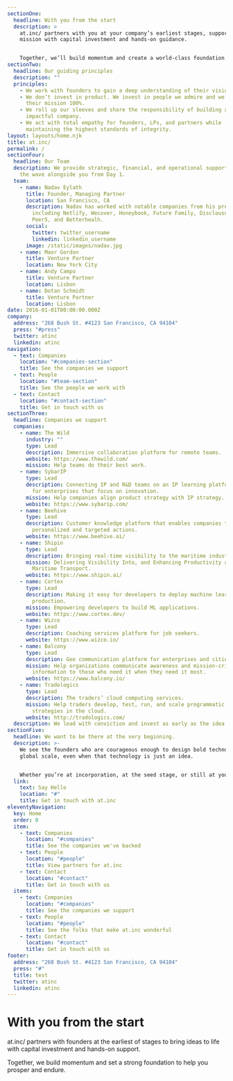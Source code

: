 ```yaml
---
sectionOne:
  headline: With you from the start
  description: >
    at.inc/ partners with you at your company’s earliest stages, supporting your
    mission with capital investment and hands-on guidance. 


    Together, we’ll build momentum and create a world-class foundation to help you prosper and endure.
sectionTwo:
  headline: Our guiding principles
  description: ""
  principles:
    - We work with founders to gain a deep understanding of their vision.
    - We don’t invest in product. We invest in people we admire and we back
      their mission 100%.
    - We roll up our sleeves and share the responsibility of building a dynamic,
      impactful company.
    - We act with total empathy for founders, LPs, and partners while
      maintaining the highest standards of integrity.
layout: layouts/home.njk
title: at.inc/
permalink: /
sectionFour:
  headline: Our Team
  description: We provide strategic, financial, and operational support and ride
    the wave alongside you from Day 1.
  team:
    - name: Nadav Eylath
      title: Founder, Managing Partner
      location: San Francisco, CA
      description: Nadav has worked with notable companies from his previous fun
        including Netlify, Wecover, Honeybook, Future Family, Disclousures,
        Peer5, and Betterhealh.
      social:
        twitter: twitter_username
        linkedin: linkedin_username
      image: /static/images/nadav.jpg
    - name: Maor Gordon
      title: Venture Partner
      location: New York City
    - name: Andy Campo
      title: Venture Partner
      location: Lisbon
    - name: Dotan Schmidt
      title: Venture Partner
      location: Lisbon
date: 2016-01-01T00:00:00.000Z
company:
  address: "268 Bush St. #4123 San Francisco, CA 94104"
  press: "#press"
  twitter: atinc
  linkedin: atinc
navigation:
  - text: Companies
    location: "#companies-section"
    title: See the companies we support
  - text: People
    location: "#team-section"
    title: See the people we work with
  - text: Contact
    location: "#contact-section"
    title: Get in touch with us
sectionThree:
  headline: Companies we support
  companies:
    - name: The Wild
      industry: ""
      type: Lead
      description: Immersive collaboration platform for remote teams.
      website: https://www.thewild.com/
      mission: Help teams do their best work.
    - name: SybarIP
      type: Lead
      description: Connecting IP and R&D teams on an IP learning platform, designed
        for enterprises that focus on innovation.
      mission: Help companies align product strategy with IP strategy.
      website: https://www.sybarip.com/
    - name: Beehive
      type: Lead
      description: Customer knowledge platform that enables companies to make
        personalized and targeted actions.
      website: https://www.beehive.ai/
    - name: Shipin
      type: Lead
      description: Bringing real-time visibility to the maritime industry.
      mission: Delivering Visibility Into, and Enhancing Productivity and Safety of
        Maritime Transport.
      website: https://www.shipin.ai/
    - name: Cortex
      type: Lead
      description: Making it easy for developers to deploy machine learning models in
        production.
      mission: Empowering developers to build ML applications.
      website: https://www.cortex.dev/
    - name: Wizco
      type: Lead
      description: Coaching services platform for job seekers.
      website: https://www.wizco.io/
    - name: Balcony
      type: Lead
      description: Geo communication platform for enterprises and cities.
      mission: Help organizations communicate awareness and mission-critical
        information to those who need it when they need it most.
      website: https://www.balcony.io/
    - name: Tradologics
      type: Lead
      description: The traders’ cloud computing services.
      mission: Help traders develop, test, run, and scale programmatic trading
        strategies in the cloud.
      website: http://tradologics.com/
  description: We lead with conviction and invest as early as the idea phase.
sectionFive:
  headline: We want to be there at the very beginning.
  description: >-
    We see the founders who are courageous enough to design bold technology at a
    global scale, even when that technology is just an idea.


    Whether you’re at incorporation, at the seed stage, or still at your day job setting a vision for something new, we want to hear what makes you ready to dive in. And be sure, we are eager to invest at this stage.
  link:
    text: Say Hello
    location: "#"
    title: Get in touch with at.inc
eleventyNavigation:
  key: Home
  order: 0
  item:
    - text: Companies
      location: "#companies"
      title: See the companies we've backed
    - text: People
      location: "#people"
      title: View partners for at.inc
    - text: Contact
      location: "#contact"
      title: Get in touch with us
  items:
    - text: Companies
      location: "#companies"
      title: See the companies we support
    - text: People
      location: "#people"
      title: See the folks that make at.inc wonderful
    - text: Contact
      location: "#contact"
      title: Get in touch with us
footer:
  address: "268 Bush St. #4123 San Francisco, CA 94104"
  press: "#"
  title: test
  twitter: atinc
  linkedin: atinc
---
```

# With you from the start

at.inc/ partners with founders at the earliest of stages to bring ideas to life with capital investment and hands-on support.

Together, we build momentum and set a strong foundation to help you prosper and endure.
